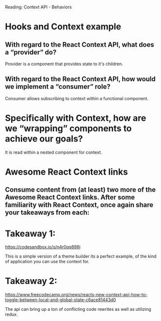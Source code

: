 Reading: Context API - Behaviors

# Hooks and Context example

## With regard to the React Context API, what does a “provider” do?
Provider is a component that provides state to it's children.

## With regard to the React Context API, how would we implement a “consumer” role?
Consumer allows subscribing to context within a functional component.

# Specifically with Context, how are we “wrapping” components to achieve our goals?
It is read within a nested component for context.

# Awesome React Context links

## Consume content from (at least) two more of the Awesome React Context links. After some familiarity with React Context, once again share your takeaways from each:

# Takeaway 1:

https://codesandbox.io/s/n4r0qq898j

This is a simple version of a theme builder its a perfect example, of the kind of application you can use the context for.

# Takeaway 2:

https://www.freecodecamp.org/news/reacts-new-context-api-how-to-toggle-between-local-and-global-state-c6ace81443d0

The api can bring up a ton of conflicting code rewrites as well as utilizing redux. 
